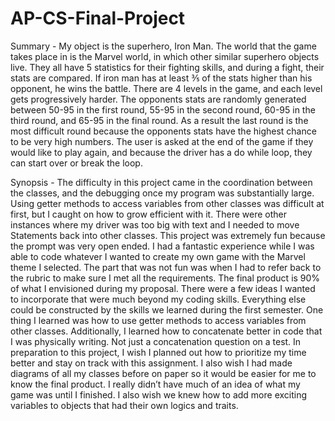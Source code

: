 # AP-CS-Final-Project
Summary - My object is the superhero, Iron Man. The world that the game takes place in is the Marvel world, in which other similar superhero objects live. They all have 5 statistics for their fighting skills, and during a fight, their stats are compared. If iron man has at least ⅗ of the stats higher than his opponent, he wins the battle. There are 4 levels in the game, and each level gets progressively harder. The opponents stats are randomly generated between 50-95 in the first round, 55-95 in the second round, 60-95 in the third round, and 65-95 in the final round. As a result the last round is the most difficult round because the opponents stats have the highest chance to be very high numbers. The user is asked at the end of the game if they would like to play again, and because the driver has a do while loop, they can start over or break the loop. 

Synopsis - The difficulty in this project came in the coordination between the classes, and the debugging once my program was substantially large. Using getter methods to access variables from other classes was difficult at first, but I caught on how to grow efficient with it. There were other instances where my driver was too big with text and I needed to move Statements back into other classes. This project was extremely fun because the prompt was very open ended. I had a fantastic experience while I was able to code whatever I wanted to create my own game with the Marvel theme I selected. The part that was not fun was when I had to refer back to the rubric to make sure I met all the requirements. The final product is 90% of what I envisioned during my proposal. There were a few ideas I wanted to incorporate that were much beyond my coding skills. Everything else could be constructed by the skills we learned during the first semester. One thing I learned was how to use getter methods to access variables from other classes. Additionally, I learned how to concatenate better in code that I was physically writing. Not just a concatenation question on a test. In preparation to this project, I wish I planned out how to prioritize my time better and stay on track with this assignment. I also wish I had made diagrams of all my classes before on paper so it would be easier for me to know the final product. I really didn’t have much of an idea of what my game was until I finished. I also wish we knew how to add more exciting variables to objects that had their own logics and traits. 
